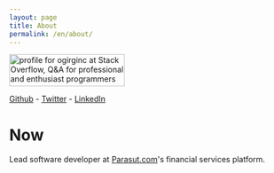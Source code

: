 ```yaml
---
layout: page
title: About
permalink: /en/about/
---
```


<a href="https://stackoverflow.com/users/4565485/ogirginc"><img src="https://stackoverflow.com/users/flair/4565485.png" width="208" height="58" alt="profile for ogirginc at Stack Overflow, Q&amp;A for professional and enthusiast programmers" title="profile for ogirginc at Stack Overflow, Q&amp;A for professional and enthusiast programmers"></a>

[Github][github] - [Twitter][twitter] - [LinkedIn][linkedin]

# Now

Lead software developer at [Parasut.com][parasut]'s financial services platform.

[github]: https://github.com/ogirginc
[twitter]: https://twitter.com/ogirginc
[linkedin]: https://linkedin.com/in/ogulcangirginc
[parasut]: https://parasut.com/
